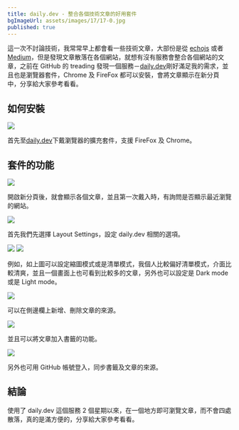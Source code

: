 ```yaml
---
title: daily.dev - 整合各個技術文章的好用套件
bgImageUrl: assets/images/17/17-0.jpg
published: true
---
```


這一次不討論技術，我常常早上都會看一些技術文章，大部份是從 [echojs](https://www.echojs.com/) 或者 [Medium](https://medium.com/)，但是發現文章散落在各個網站，就想有沒有服務會整合各個網站的文章，之前在 GitHub 的 treading 發現一個服務－[daily.dev](https://daily.dev/)剛好滿足我的需求，並且也是瀏覽器套件，Chrome 及 FireFox 都可以安裝，會將文章顯示在新分頁中，分享給大家參考看看。

## 如何安裝

<img class="img-responsive" loading="lazy" src="assets/images/17/17-01.png">

首先至[daily.dev](https://daily.dev/)下戴瀏覽器的擴充套件，支援 FireFox 及 Chrome。

## 套件的功能

<img class="img-responsive" loading="lazy" src="assets/images/17/17-02.png">

開啟新分頁後，就會顯示各個文章，並且第一次戴入時，有詢問是否顯示最近瀏覽的網站。

<img class="img-responsive" loading="lazy" src="assets/images/17/17-03.png">

首先我們先選擇 Layout Settings，設定 daily.dev 相關的選項。

<img class="img-responsive" loading="lazy" src="assets/images/17/17-04.png">
<img class="img-responsive" loading="lazy" src="assets/images/17/17-05.png">

例如，如上圖可以設定縮圖模式或是清單模式，我個人比較偏好清單模式，介面比較清爽，並且一個畫面上也可看到比較多的文章，另外也可以設定是 Dark mode 或是 Light mode。

<img class="img-responsive" loading="lazy" src="assets/images/17/17-06.png">

可以在側邊欄上新增、刪除文章的來源。

<img class="img-responsive" loading="lazy" src="assets/images/17/17-07.png">

並且可以將文章加入書籤的功能。

<img class="img-responsive" loading="lazy" src="assets/images/17/17-08.png">

另外也可用 GitHub 帳號登入，同步書籤及文章的來源。

## 結論

使用了 daily.dev 這個服務 2 個星期以來，在一個地方即可瀏覽文章，而不會四處散落，真的是滿方便的，分享給大家參考看看。
